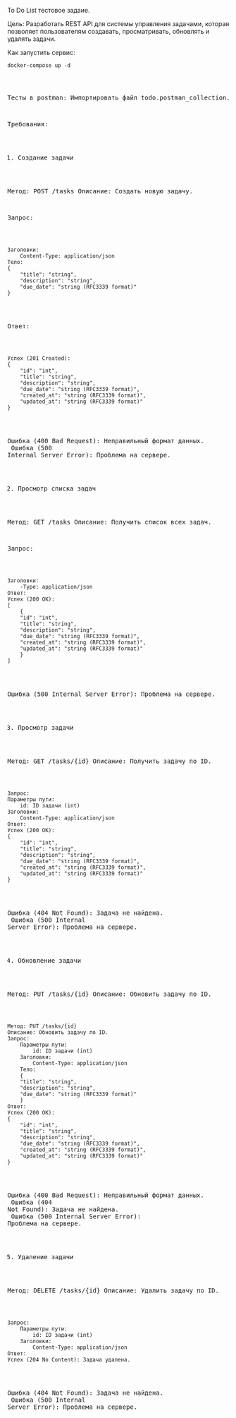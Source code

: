 To Do List тестовое задаие.

Цель:
Разработать REST API для системы управления задачами, которая позволяет пользователям создавать, просматривать, обновлять и удалять задачи.

Как запустить сервис:
	<pre><code>docker-compose up -d</code><pre>
 
Тесты в postman:
	Импортировать файл todo.postman_collection.json

Требования:
1. Создание задачи

Метод: POST /tasks
Описание: Создать новую задачу.

Запрос:
<pre><code>
Заголовки:
	Content-Type: application/json
Тело:
{
    "title": "string",
    "description": "string",
    "due_date": "string (RFC3339 format)"
}
</code></pre>
Ответ:
<pre><code>
Успех (201 Created):
{
    "id": "int",
    "title": "string",
    "description": "string",
    "due_date": "string (RFC3339 format)",
    "created_at": "string (RFC3339 format)",
    "updated_at": "string (RFC3339 format)"
}
</code></pre>
Ошибка (400 Bad Request): Неправильный формат данных.<br>
Ошибка (500 Internal Server Error): Проблема на сервере.

2. Просмотр списка задач

Метод: GET /tasks
Описание: Получить список всех задач.

Запрос:

<pre><code>
Заголовки:
	-Type: application/json
Ответ:
Успех (200 OK):
[
    {
    "id": "int",
    "title": "string",
	"description": "string",
    "due_date": "string (RFC3339 format)",
	"created_at": "string (RFC3339 format)",
	"updated_at": "string (RFC3339 format)"
  	}
]
</code></pre>

Ошибка (500 Internal Server Error): Проблема на сервере.

3. Просмотр задачи

Метод: GET /tasks/{id}
Описание: Получить задачу по ID.
<pre><code>
Запрос:
Параметры пути:
    id: ID задачи (int)
Заголовки:
    Content-Type: application/json
Ответ:
Успех (200 OK):
{
  	"id": "int",
  	"title": "string",
  	"description": "string",
  	"due_date": "string (RFC3339 format)",
  	"created_at": "string (RFC3339 format)",
  	"updated_at": "string (RFC3339 format)"
}
</code></pre>
Ошибка (404 Not Found): Задача не найдена.<br>
Ошибка (500 Internal Server Error): Проблема на сервере.

4. Обновление задачи

Метод: PUT /tasks/{id}
Описание: Обновить задачу по ID.

<pre><code>
Метод: PUT /tasks/{id}
Описание: Обновить задачу по ID.
Запрос:
	Параметры пути:
		id: ID задачи (int)
	Заголовки:
		Content-Type: application/json
	Тело:
	{
  	"title": "string",
  	"description": "string",
  	"due_date": "string (RFC3339 format)"
	}
Ответ:
Успех (200 OK):
{
    "id": "int",
    "title": "string",
    "description": "string",
    "due_date": "string (RFC3339 format)",
    "created_at": "string (RFC3339 format)",
    "updated_at": "string (RFC3339 format)"
}
</code></pre>

Ошибка (400 Bad Request): Неправильный формат данных.<br>
Ошибка (404 Not Found): Задача не найдена.<br>
Ошибка (500 Internal Server Error): Проблема на сервере.

5. Удаление задачи

Метод: DELETE /tasks/{id}
Описание: Удалить задачу по ID.

<pre><code>
Запрос:
	Параметры пути:
		id: ID задачи (int)
	Заголовки:
		Content-Type: application/json
Ответ:
Успех (204 No Content): Задача удалена.
</code></pre>

Ошибка (404 Not Found): Задача не найдена.<br>
Ошибка (500 Internal Server Error): Проблема на сервере.
